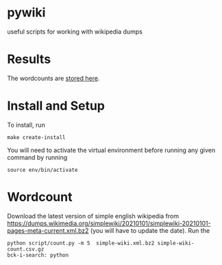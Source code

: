 # pywiki
useful scripts for working with wikipedia dumps

# Results
The wordcounts are [stored here](https://github.com/tianhuil/pywiki-data/tree/main/wordcount/simplewiki).

# Install and Setup
To install, run
```
make create-install
```

You will need to activate the virtual environment before running any given command by running
```
source env/bin/activate
```

# Wordcount
Download the latest version of simple english wikipedia from https://dumps.wikimedia.org/simplewiki/20210101/simplewiki-20210101-pages-meta-current.xml.bz2 (you will have to update the date).  Run the
```
python script/count.py -m 5  simple-wiki.xml.bz2 simple-wiki-count.csv.gz
bck-i-search: python
```
